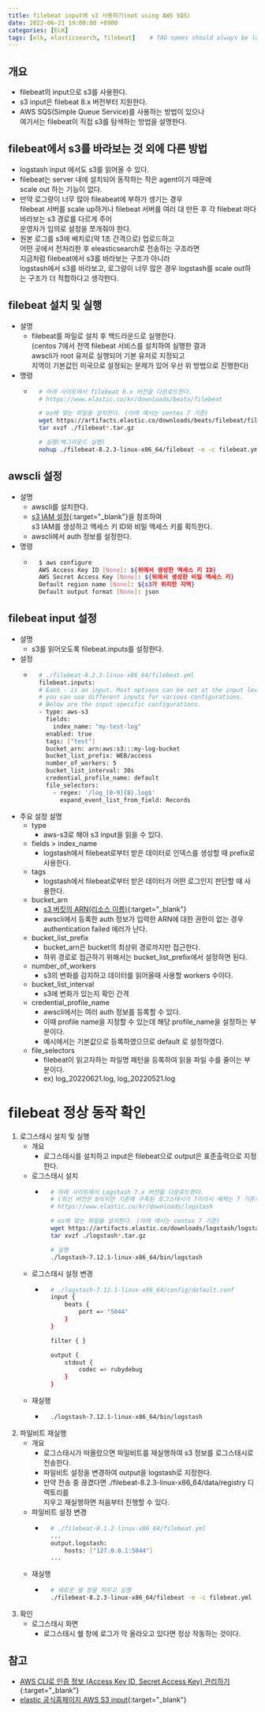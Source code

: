 ```yaml
---
title: filebeat input에 s3 사용하기(not using AWS SQS)
date: 2022-06-21 19:00:00 +0900
categories: [ELK]
tags: [elk, elasticsearch, filebeat]    # TAG names should always be lowercase
---
```

## 개요
- filebeat의 input으로 s3를 사용한다.
- s3 input은 filebeat 8.x 버전부터 지원한다.
- AWS SQS(Simple Queue Service)를 사용하는 방법이 있으나  
  여기서는 filebeat이 직접 s3를 탐색하는 방법을 설명한다. 

## filebeat에서 s3를 바라보는 것 외에 다른 방법
- logstash input 에서도 s3를 읽어올 수 있다.
- filebeat는 server 내에 설치되어 동작하는 작은 agent이기 때문에  
  scale out 하는 기능이 없다.
- 만약 로그량이 너무 많아 fileabeat에 부하가 생기는 경우  
  filebeat 서버를 scale up하거나 filebeat 서버를 여러 대 만든 후 
  각 filebeat 마다 바라보는 s3 경로를 다르게 주어  
  운영자가 임의로 설정을 쪼개줘야 한다.
- 원본 로그를 s3에 배치로(약 1초 간격으로) 업로드하고  
  어떤 곳에서 전처리한 후 eleasticsearch로 전송하는 구조라면  
  지금처럼 filebeat에서 s3를 바라보는 구조가 아니라  
  logstash에서 s3를 바라보고, 로그량이 너무 많은 경우 logstash를 scale out하는 구조가 더 적합하다고 생각한다.  

## filebeat 설치 및 실행
- 설명
    - filebeat를 파일로 설치 후 백드라운드로 실행한다.  
      (centos 7에서 전역 filebeat 서비스를 설치하여 실행한 결과  
       awscli가 root 유저로 실행되어 기본 유저로 지정되고   
       지역이 기본값인 미국으로 설정되는 문제가 있어 우선 위 방법으로 진행한다)
- 명령
    - ```bash
        # 아래 사이트에서 filebeat 8.x 버전을 다운로드한다.
        # https://www.elastic.co/kr/downloads/beats/filebeat

        # os에 맞는 파일을 설치한다. (아래 예시는 centos 7 기준)
        wget https://artifacts.elastic.co/downloads/beats/filebeat/filebeat-8.2.3-linux-x86_64.tar.gz
        tar xvzf ./filebeat*.tar.gz

        # 실행(백그라운드 실행)
        nohup ./filebeat-8.2.3-linux-x86_64/filebeat -e -c filebeat.yml &
        ```

## awscli 설정
- 설명
    - awscli를 설치한다.
    - [s3 IAM 설정](https://artiiicy.tistory.com/16){:target="_blank"}을 참조하여   
      s3 IAM를 생성하고 액세스 키 ID와 비밀 액세스 키를 획득한다.
    - awscli에서 auth 정보를 설정한다.
- 명령
    - ```bash
        $ aws configure
        AWS Access Key ID [None]: ${위에서 생성한 액세스 키 ID}
        AWS Secret Access Key [None]: ${위에서 생성한 비밀 액세스 키}
        Default region name [None]: ${s3가 위치한 지역}
        Default output format [None]: json
        ```

## filebeat input 설정
- 설명
    - s3를 읽어오도록 filebeat.inputs를 설정한다.
- 설정
    - ```bash
        # ./filebeat-8.2.3-linux-x86_64/filebeat.yml
        filebeat.inputs:
        # Each - is an input. Most options can be set at the input level, so
        # you can use different inputs for various configurations.
        # Below are the input specific configurations.
        - type: aws-s3
          fields:
            index_name: "my-test-log"
          enabled: true
          tags: ["test"]
          bucket_arn: arn:aws:s3:::my-log-bucket
          bucket_list_prefix: WEB/access
          number_of_workers: 5
          bucket_list_interval: 30s
          credential_profile_name: default
          file_selectors:
            - regex: '/log_[0-9]{8}.log$'
              expand_event_list_from_field: Records
      ```
- 주요 설정 설명
    - type
        - aws-s3로 해야 s3 input을 읽을 수 있다.
    - fields > index_name
        - logstash에서 filebeat로부터 받은 데이터로 인덱스를 생성할 때 prefix로 사용한다.
    - tags
        - logstash에서 filebeat로부터 받은 데이터가 어떤 로그인지 판단할 때 사용한다.
    - bucket_arn
        - [s3 버킷의 ARN(리소스 이름)](https://docs.aws.amazon.com/ko_kr/general/latest/gr/aws-arns-and-namespaces.html){:target="_blank"}
        - awscli에서 등록한 auth 정보가 입력한 ARN에 대한 권한이 없는 경우  
          authentication failed 에러가 난다.
    - bucket_list_prefix
        - bucket_arn은 bucket의 최상위 경로까지만 접근한다.
        - 하위 경로로 접근하기 위해서는 bucket_list_prefix에서 설정하면 된다.
    - number_of_workers
        - s3의 변화를 감지하고 데이터를 읽어올때 사용할 workers 수이다.
    - bucket_list_interval
        - s3에 변화가 있는지 확인 간격
    - credential_profile_name
        - awscli에서는 여러 auth 정보를 등록할 수 있다.
        - 이때 profile name을 지정할 수 있는데 해당 profile_name을 설정하는 부분이다.
        - 예시에서는 기본값으로 등록하였으므로 default 로 설정하였다.
    - file_selectors
        - filebeat이 읽고자하는 파일명 패턴을 등록하여 읽을 파일 수를 줄이는 부분이다.    
        - ex) log_20220621.log, log_20220521.log

# filebeat 정상 동작 확인
1. 로그스태시 설치 및 실행
    - 개요
        - 로그스태시를 설치하고 input은 filebeat으로 output은 표준출력으로 지정한다.
    - 로그스태시 설치
        - ```bash
            # 아래 사이트에서 Logstash 7.x 버전을 다운로드한다.
            # (최신 버전은 8이지만 기존에 구축된 로그스태시가 7이라서 예제는 7 기준으로 적는다)
            # https://www.elastic.co/kr/downloads/logstash

            # os에 맞는 파일을 설치한다. (아래 예시는 centos 7 기준)
            wget https://artifacts.elastic.co/downloads/logstash/logstash-7.12.1-linux-x86_64.tar.gz
            tar xvzf ./logstash*.tar.gz

            # 실행
            ./logstash-7.12.1-linux-x86_64/bin/logstash
            ```
    - 로그스태시 설정 변경
        - ```bash
            # ./logstash-7.12.1-linux-x86_64/config/default.conf
            input {
                beats {
                    port => "5044"
                }
            }

            filter { }

            output {
                stdout {
                    codec => rubydebug
                }
            }
            ```
    - 재실행
        - ```bash
            ./logstash-7.12.1-linux-x86_64/bin/logstash
            ```
2. 파일비트 재실행
    - 개요
        - 로그스태시가 떠올랐으면 파일비트를 재실행하여 s3 정보를 로그스태시로 전송한다.
        - 파일비트 설정을 변경하여 output을 logstash로 지정한다.
        - 만약 전송 중 끊겼다면 ./filebeat-8.2.3-linux-x86_64/data/registry 디렉토리를  
        지우고 재실행하면 처음부터 진행할 수 있다.
    - 파일비트 설정 변경
        - ```bash
            # ./filebeat-8.1.2-linux-x86_64/filebeat.yml
            ...
            output.logstash:
                hosts: ["127.0.0.1:5044"]
            ...
            ```
    - 재실행
        - ```bash
            # 새로운 쉘 창을 띄우고 실행
            ./filebeat-8.2.3-linux-x86_64/filebeat -e -c filebeat.yml
            ```
3. 확인
    - 로그스태시 화면
        - 로그스태시 쉘 창에 로그가 막 올라오고 있다면 정상 작동하는 것이다.

## 참고
- [AWS CLI로 인증 정보 (Access Key ID, Secret Access Key) 관리하기](https://www.daleseo.com/aws-cli-configure/){:target="_blank"}
- [elastic 공식홈페이지 AWS S3 input](https://www.elastic.co/guide/en/beats/filebeat/current/filebeat-input-aws-s3.html){:target="_blank"}
